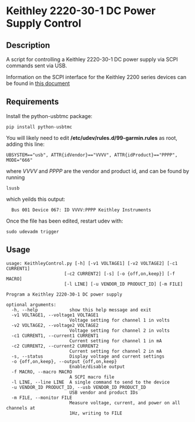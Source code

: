 # Keithley 2220-30-1 DC Power Supply Control

## Description

A script for controlling a Keithley 2220-30-1 DC power supply via SCPI commands sent via USB.

Information on the SCPI interface for the Keithley 2200 series devices can be found in [this document](https://www.tek.com/dc-power-supply/series-2220-2230-2231-multiple-output-manual-0)

## Requirements

Install the python-usbtmc package:

    pip install python-usbtmc

You will likely need to edit **/etc/udev/rules.d/99-garmin.rules** as root, adding this line:

    UBSYSTEM=="usb", ATTR{idVendor}=="VVVV", ATTR{idProduct}=="PPPP", MODE="666"

where *VVVV* and *PPPP* are the vendor and product id, and can be found by running

    lsusb

which yeilds this output:

      Bus 001 Device 067: ID VVVV:PPPP Keithley Instruments

Once the file has been edited, restart udev with:

    sudo udevadm trigger

## Usage


    usage: KeithleyControl.py [-h] [-v1 VOLTAGE1] [-v2 VOLTAGE2] [-c1 CURRENT1]
                          [-c2 CURRENT2] [-s] [-o {off,on,keep}] [-f MACRO]
                          [-l LINE] [-u VENDOR_ID PRODUCT_ID] [-m FILE]

    Program a Keithley 2220-30-1 DC power supply

    optional arguments:
      -h, --help            show this help message and exit
      -v1 VOLTAGE1, --voltage1 VOLTAGE1
                            Voltage setting for channel 1 in volts
      -v2 VOLTAGE2, --voltage2 VOLTAGE2
                            Voltage setting for channel 2 in volts
      -c1 CURRENT1, --current1 CURRENT1
                            Current setting for channel 1 in mA
      -c2 CURRENT2, --current2 CURRENT2
                            Current setting for channel 2 in mA
      -s, --status          Display voltage and current settings
      -o {off,on,keep}, --output {off,on,keep}
                            Enable/disable output
      -f MACRO, --macro MACRO
                            A SCPI macro file
      -l LINE, --line LINE  A single command to send to the device
      -u VENDOR_ID PRODUCT_ID, --usb VENDOR_ID PRODUCT_ID
                            USB vendor and product IDs
      -m FILE, --monitor FILE
                            Measure voltage, current, and power on all channels at
                            1Hz, writing to FILE
